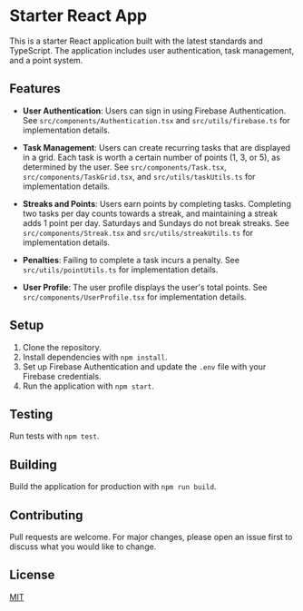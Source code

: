 # Starter React App

This is a starter React application built with the latest standards and TypeScript. The application includes user authentication, task management, and a point system.

## Features

- **User Authentication**: Users can sign in using Firebase Authentication. See `src/components/Authentication.tsx` and `src/utils/firebase.ts` for implementation details.

- **Task Management**: Users can create recurring tasks that are displayed in a grid. Each task is worth a certain number of points (1, 3, or 5), as determined by the user. See `src/components/Task.tsx`, `src/components/TaskGrid.tsx`, and `src/utils/taskUtils.ts` for implementation details.

- **Streaks and Points**: Users earn points by completing tasks. Completing two tasks per day counts towards a streak, and maintaining a streak adds 1 point per day. Saturdays and Sundays do not break streaks. See `src/components/Streak.tsx` and `src/utils/streakUtils.ts` for implementation details.

- **Penalties**: Failing to complete a task incurs a penalty. See `src/utils/pointUtils.ts` for implementation details.

- **User Profile**: The user profile displays the user's total points. See `src/components/UserProfile.tsx` for implementation details.

## Setup

1. Clone the repository.
2. Install dependencies with `npm install`.
3. Set up Firebase Authentication and update the `.env` file with your Firebase credentials.
4. Run the application with `npm start`.

## Testing

Run tests with `npm test`.

## Building

Build the application for production with `npm run build`.

## Contributing

Pull requests are welcome. For major changes, please open an issue first to discuss what you would like to change.

## License

[MIT](https://choosealicense.com/licenses/mit/)